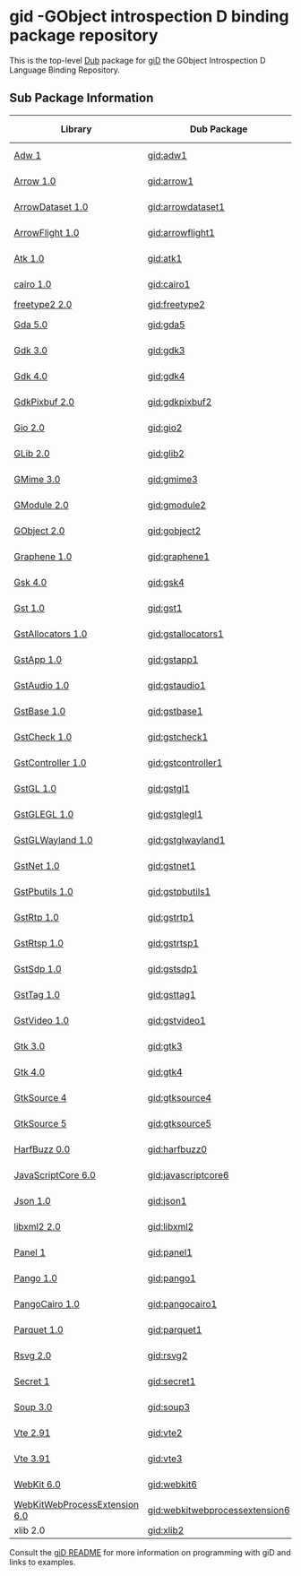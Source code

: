 # gid -GObject introspection D binding package repository

This is the top-level [Dub](https://dub.pm/) package for [giD](https://github.com/Kymorphia/gid) the GObject Introspection D Language Binding Repository.

## Sub Package Information

| Library | Dub Package | D API | C API |
| --- | --- | --- | --- |
| [Adw 1](https://gitlab.gnome.org/GNOME/libadwaita)                               | [gid:adw1](https://code.dlang.org/packages/gid%3Aadw1)                           | [D API](https://www.kymorphia.com/gid/adw.html)                                  | [C API](https://gnome.pages.gitlab.gnome.org/libadwaita/doc/)                    |
| [Arrow 1.0](https://arrow.apache.org)                                            | [gid:arrow1](https://code.dlang.org/packages/gid%3Aarrow1)                       | [D API](https://www.kymorphia.com/gid/arrow.html)                                | [C API](https://arrow.apache.org/docs/c_glib/arrow-glib/index.html)              |
| [ArrowDataset 1.0](https://arrow.apache.org)                                     | [gid:arrowdataset1](https://code.dlang.org/packages/gid%3Aarrowdataset1)         | [D API](https://www.kymorphia.com/gid/arrowdataset.html)                         | [C API](https://arrow.apache.org/docs/c_glib/arrow-dataset-glib/index.html)      |
| [ArrowFlight 1.0](https://arrow.apache.org)                                      | [gid:arrowflight1](https://code.dlang.org/packages/gid%3Aarrowflight1)           | [D API](https://www.kymorphia.com/gid/arrowflight.html)                          | [C API](https://arrow.apache.org/docs/c_glib/arrow-flight-glib/index.html)       |
| [Atk 1.0](https://gtk.org)                                                       | [gid:atk1](https://code.dlang.org/packages/gid%3Aatk1)                           | [D API](https://www.kymorphia.com/gid/atk.html)                                  | [C API](https://docs.gtk.org/atk/)                                               |
| [cairo 1.0](https://cairographics.org)                                           | [gid:cairo1](https://code.dlang.org/packages/gid%3Acairo1)                       | [D API](https://www.kymorphia.com/gid/cairo.html)                                | [C API](https://www.cairographics.org/manual/)                                   |
| [freetype2 2.0](https://freetype.org)                                            | [gid:freetype2](https://code.dlang.org/packages/gid%3Afreetype2)                 |                                                                                  |                                                                                  |
| [Gda 5.0](https://gitlab.gnome.org/GNOME/libgda)                                 | [gid:gda5](https://code.dlang.org/packages/gid%3Agda5)                           | [D API](https://www.kymorphia.com/gid/gda.html)                                  | [C API](https://gnome.pages.gitlab.gnome.org/libgda/C/libgda)                    |
| [Gdk 3.0](https://gtk.org)                                                       | [gid:gdk3](https://code.dlang.org/packages/gid%3Agdk3)                           | [D API](https://www.kymorphia.com/gid-old/gdk.html)                              | [C API](https://docs.gtk.org/gdk3/)                                              |
| [Gdk 4.0](https://gtk.org)                                                       | [gid:gdk4](https://code.dlang.org/packages/gid%3Agdk4)                           | [D API](https://www.kymorphia.com/gid/gdk.html)                                  | [C API](https://docs.gtk.org/gdk4/)                                              |
| [GdkPixbuf 2.0](https://gtk.org)                                                 | [gid:gdkpixbuf2](https://code.dlang.org/packages/gid%3Agdkpixbuf2)               | [D API](https://www.kymorphia.com/gid/gdkpixbuf.html)                            | [C API](https://docs.gtk.org/gdk-pixbuf/)                                        |
| [Gio 2.0](https://gtk.org)                                                       | [gid:gio2](https://code.dlang.org/packages/gid%3Agio2)                           | [D API](https://www.kymorphia.com/gid/gio.html)                                  | [C API](https://docs.gtk.org/gio/)                                               |
| [GLib 2.0](https://gtk.org)                                                      | [gid:glib2](https://code.dlang.org/packages/gid%3Aglib2)                         | [D API](https://www.kymorphia.com/gid/glib.html)                                 | [C API](https://docs.gtk.org/glib/)                                              |
| [GMime 3.0](https://github.com/jstedfast/gmime/)                                 | [gid:gmime3](https://code.dlang.org/packages/gid%3Agmime3)                       | [D API](https://www.kymorphia.com/gid/gmime.html)                                | [C API](https://lazka.github.io/pgi-docs/GMime-3.0/index.html)                   |
| [GModule 2.0](https://gtk.org)                                                   | [gid:gmodule2](https://code.dlang.org/packages/gid%3Agmodule2)                   | [D API](https://www.kymorphia.com/gid/gmodule.html)                              | [C API](https://docs.gtk.org/gmodule/)                                           |
| [GObject 2.0](https://gtk.org)                                                   | [gid:gobject2](https://code.dlang.org/packages/gid%3Agobject2)                   | [D API](https://www.kymorphia.com/gid/gobject.html)                              | [C API](https://docs.gtk.org/gobject/)                                           |
| [Graphene 1.0](https://ebassi.github.io/graphene/)                               | [gid:graphene1](https://code.dlang.org/packages/gid%3Agraphene1)                 | [D API](https://www.kymorphia.com/gid/graphene.html)                             | [C API](https://ebassi.github.io/graphene/docs/)                                 |
| [Gsk 4.0](https://gtk.org)                                                       | [gid:gsk4](https://code.dlang.org/packages/gid%3Agsk4)                           | [D API](https://www.kymorphia.com/gid/gsk.html)                                  | [C API](https://docs.gtk.org/gsk4/)                                              |
| [Gst 1.0](https://gstreamer.freedesktop.org)                                     | [gid:gst1](https://code.dlang.org/packages/gid%3Agst1)                           | [D API](https://www.kymorphia.com/gid/gst.html)                                  | [C API](https://gstreamer.freedesktop.org/documentation/gstreamer/gi-index.html) |
| [GstAllocators 1.0](https://gstreamer.freedesktop.org)                           | [gid:gstallocators1](https://code.dlang.org/packages/gid%3Agstallocators1)       | [D API](https://www.kymorphia.com/gid/gstallocators.html)                        | [C API](https://gstreamer.freedesktop.org/documentation/allocators/index.html#allocators-library) |
| [GstApp 1.0](https://gstreamer.freedesktop.org)                                  | [gid:gstapp1](https://code.dlang.org/packages/gid%3Agstapp1)                     | [D API](https://www.kymorphia.com/gid/gstapp.html)                               | [C API](https://gstreamer.freedesktop.org/documentation/applib/index.html)       |
| [GstAudio 1.0](https://gstreamer.freedesktop.org)                                | [gid:gstaudio1](https://code.dlang.org/packages/gid%3Agstaudio1)                 | [D API](https://www.kymorphia.com/gid/gstaudio.html)                             | [C API](https://gstreamer.freedesktop.org/documentation/audio/index.html)        |
| [GstBase 1.0](https://gstreamer.freedesktop.org)                                 | [gid:gstbase1](https://code.dlang.org/packages/gid%3Agstbase1)                   | [D API](https://www.kymorphia.com/gid/gstbase.html)                              | [C API](https://gstreamer.freedesktop.org/documentation/base/index.html)         |
| [GstCheck 1.0](https://gstreamer.freedesktop.org)                                | [gid:gstcheck1](https://code.dlang.org/packages/gid%3Agstcheck1)                 | [D API](https://www.kymorphia.com/gid/gstcheck.html)                             | [C API](https://gstreamer.freedesktop.org/documentation/check/index.html)        |
| [GstController 1.0](https://gstreamer.freedesktop.org)                           | [gid:gstcontroller1](https://code.dlang.org/packages/gid%3Agstcontroller1)       | [D API](https://www.kymorphia.com/gid/gstcontroller.html)                        | [C API](https://gstreamer.freedesktop.org/documentation/check/index.html)        |
| [GstGL 1.0](https://gstreamer.freedesktop.org)                                   | [gid:gstgl1](https://code.dlang.org/packages/gid%3Agstgl1)                       | [D API](https://www.kymorphia.com/gid/gstgl.html)                                | [C API](https://gstreamer.freedesktop.org/documentation/gl/index.html)           |
| [GstGLEGL 1.0](https://gstreamer.freedesktop.org)                                | [gid:gstglegl1](https://code.dlang.org/packages/gid%3Agstglegl1)                 | [D API](https://www.kymorphia.com/gid/gstglegl.html)                             | [C API](https://gstreamer.freedesktop.org/documentation/gl-egl/index.html)       |
| [GstGLWayland 1.0](https://gstreamer.freedesktop.org)                            | [gid:gstglwayland1](https://code.dlang.org/packages/gid%3Agstglwayland1)         | [D API](https://www.kymorphia.com/gid/gstglwayland.html)                         | [C API](https://gstreamer.freedesktop.org/documentation/gl-wayland/index.html)   |
| [GstNet 1.0](https://gstreamer.freedesktop.org)                                  | [gid:gstnet1](https://code.dlang.org/packages/gid%3Agstnet1)                     | [D API](https://www.kymorphia.com/gid/gstnet.html)                               | [C API](https://gstreamer.freedesktop.org/documentation/net/index.html)          |
| [GstPbutils 1.0](https://gstreamer.freedesktop.org)                              | [gid:gstpbutils1](https://code.dlang.org/packages/gid%3Agstpbutils1)             | [D API](https://www.kymorphia.com/gid/gstpbutils.html)                           | [C API](https://gstreamer.freedesktop.org/documentation/pbutils/index.html)      |
| [GstRtp 1.0](https://gstreamer.freedesktop.org)                                  | [gid:gstrtp1](https://code.dlang.org/packages/gid%3Agstrtp1)                     | [D API](https://www.kymorphia.com/gid/gstrtp.html)                               | [C API](https://gstreamer.freedesktop.org/documentation/rtplib/index.html)       |
| [GstRtsp 1.0](https://gstreamer.freedesktop.org)                                 | [gid:gstrtsp1](https://code.dlang.org/packages/gid%3Agstrtsp1)                   | [D API](https://www.kymorphia.com/gid/gstrtsp.html)                              | [C API](https://gstreamer.freedesktop.org/documentation/rtsplib/index.html)      |
| [GstSdp 1.0](https://gstreamer.freedesktop.org)                                  | [gid:gstsdp1](https://code.dlang.org/packages/gid%3Agstsdp1)                     | [D API](https://www.kymorphia.com/gid/gstsdp.html)                               | [C API](https://gstreamer.freedesktop.org/documentation/sdp/index.html)          |
| [GstTag 1.0](https://gstreamer.freedesktop.org)                                  | [gid:gsttag1](https://code.dlang.org/packages/gid%3Agsttag1)                     | [D API](https://www.kymorphia.com/gid/gsttag.html)                               | [C API](https://gstreamer.freedesktop.org/documentation/tag/index.html)          |
| [GstVideo 1.0](https://gstreamer.freedesktop.org)                                | [gid:gstvideo1](https://code.dlang.org/packages/gid%3Agstvideo1)                 | [D API](https://www.kymorphia.com/gid/gstvideo.html)                             | [C API](https://gstreamer.freedesktop.org/documentation/video/index.html)        |
| [Gtk 3.0](https://gtk.org)                                                       | [gid:gtk3](https://code.dlang.org/packages/gid%3Agtk3)                           | [D API](https://www.kymorphia.com/gid-old/gtk.html)                              | [C API](https://docs.gtk.org/gtk3/)                                              |
| [Gtk 4.0](https://gtk.org)                                                       | [gid:gtk4](https://code.dlang.org/packages/gid%3Agtk4)                           | [D API](https://www.kymorphia.com/gid/gtk.html)                                  | [C API](https://docs.gtk.org/gtk4/)                                              |
| [GtkSource 4](https://gitlab.gnome.org/GNOME/gtksourceview)                      | [gid:gtksource4](https://code.dlang.org/packages/gid%3Agtksource4)               | [D API](https://www.kymorphia.com/gid-old/gtksource.html)                        | [C API](https://lazka.github.io/pgi-docs/GtkSource-4/index.html)                 |
| [GtkSource 5](https://gitlab.gnome.org/GNOME/gtksourceview)                      | [gid:gtksource5](https://code.dlang.org/packages/gid%3Agtksource5)               | [D API](https://www.kymorphia.com/gid/gtksource.html)                            | [C API](https://gnome.pages.gitlab.gnome.org/gtksourceview/gtksourceview5)       |
| [HarfBuzz 0.0](https://github.com/harfbuzz/harfbuzz)                             | [gid:harfbuzz0](https://code.dlang.org/packages/gid%3Aharfbuzz0)                 | [D API](https://www.kymorphia.com/gid/harfbuzz.html)                             | [C API](https://harfbuzz.github.io)                                              |
| [JavaScriptCore 6.0](https://webkit.org)                                         | [gid:javascriptcore6](https://code.dlang.org/packages/gid%3Ajavascriptcore6)     | [D API](https://www.kymorphia.com/gid/javascriptcore.html)                       | [C API](https://webkitgtk.org/reference/jsc-glib/stable/index.html)              |
| [Json 1.0](https://gitlab.gnome.org/GNOME/json-glib)                             | [gid:json1](https://code.dlang.org/packages/gid%3Ajson1)                         | [D API](https://www.kymorphia.com/gid/json.html)                                 | [C API](https://gnome.pages.gitlab.gnome.org/json-glib)                          |
| [libxml2 2.0](https://github.com/GNOME/libxml2)                                  | [gid:libxml2](https://code.dlang.org/packages/gid%3Alibxml2)                     | [D API](https://www.kymorphia.com/gid/libxml2.html)                              |                                                                                  |
| [Panel 1](https://gitlab.gnome.org/GNOME/libpanel)                               | [gid:panel1](https://code.dlang.org/packages/gid%3Apanel1)                       | [D API](https://www.kymorphia.com/gid/panel.html)                                | [C API](https://gnome.pages.gitlab.gnome.org/libpanel/panel-1.0)                 |
| [Pango 1.0](https://gitlab.gnome.org/GNOME/pango)                                | [gid:pango1](https://code.dlang.org/packages/gid%3Apango1)                       | [D API](https://www.kymorphia.com/gid/pango.html)                                | [C API](https://docs.gtk.org/Pango)                                              |
| [PangoCairo 1.0](https://www.pango.org)                                          | [gid:pangocairo1](https://code.dlang.org/packages/gid%3Apangocairo1)             | [D API](https://www.kymorphia.com/gid/pangocairo.html)                           | [C API](https://docs.gtk.org/PangoCairo)                                         |
| [Parquet 1.0](https://github.com/red-data-tools/parquet-glib)                    | [gid:parquet1](https://code.dlang.org/packages/gid%3Aparquet1)                   | [D API](https://www.kymorphia.com/gid/parquet.html)                              | [C API](https://arrow.apache.org/docs/c_glib/parquet-glib)                       |
| [Rsvg 2.0](https://gitlab.gnome.org/GNOME/librsvg)                               | [gid:rsvg2](https://code.dlang.org/packages/gid%3Arsvg2)                         | [D API](https://www.kymorphia.com/gid/rsvg.html)                                 | [C API](https://gnome.pages.gitlab.gnome.org/librsvg/Rsvg-2.0/index.html)        |
| [Secret 1](https://gitlab.gnome.org/GNOME/libsecret)                             | [gid:secret1](https://code.dlang.org/packages/gid%3Asecret1)                     | [D API](https://www.kymorphia.com/gid/secret.html)                               | [C API](https://gnome.pages.gitlab.gnome.org/libsecret)                          |
| [Soup 3.0](https://gitlab.gnome.org/GNOME/libsoup)                               | [gid:soup3](https://code.dlang.org/packages/gid%3Asoup3)                         | [D API](https://www.kymorphia.com/gid/soup.html)                                 | [C API](https://libsoup.gnome.org/libsoup-3.0/index.html)                        |
| [Vte 2.91](https://wiki.gnome.org/Apps/Terminal)                                 | [gid:vte2](https://code.dlang.org/packages/gid%3Avte2)                           | [D API](https://www.kymorphia.com/gid-old/vte.html)                              | [C API](https://gnome.pages.gitlab.gnome.org/vte/gtk3/index.html)                |
| [Vte 3.91](https://wiki.gnome.org/Apps/Terminal)                                 | [gid:vte3](https://code.dlang.org/packages/gid%3Avte3)                           | [D API](https://www.kymorphia.com/gid/vte.html)                                  | [C API](https://gnome.pages.gitlab.gnome.org/vte/gtk4/index.html)                |
| [WebKit 6.0](https://webkit.org)                                                 | [gid:webkit6](https://code.dlang.org/packages/gid%3Awebkit6)                     | [D API](https://www.kymorphia.com/gid/webkit.html)                               | [C API](https://webkitgtk.org/reference/webkitgtk/stable)                        |
| [WebKitWebProcessExtension 6.0](https://webkit.org)                              | [gid:webkitwebprocessextension6](https://code.dlang.org/packages/gid%3Awebkitwebprocessextension6) | [D API](https://www.kymorphia.com/gid/webkitwebprocessextension.html)            | [C API](https://webkitgtk.org/reference/webkitgtk-web-process-extension/stable/index.html) |
| xlib 2.0                                                                         | [gid:xlib2](https://code.dlang.org/packages/gid%3Axlib2)                         |                                                                                  |                                                                                  |

Consult the [giD README](https://github.com/Kymorphia/gid) for more information on programming with giD and links to examples.
